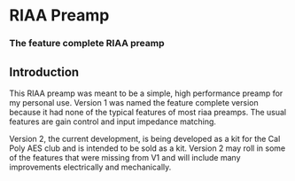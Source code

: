 # RIAA Preamp

### The feature complete RIAA preamp

## Introduction

This RIAA preamp was meant to be a simple, high performance preamp for my personal use.
Version 1 was named the feature complete version because it had none of the typical features of most riaa preamps. The usual features are gain control and input impedance matching. 

Version 2, the current development, is being developed as a kit for the Cal Poly AES club and is intended to be sold as a kit. Version 2 may roll in some of the features that were missing from V1 and will include many improvements electrically and mechanically.

